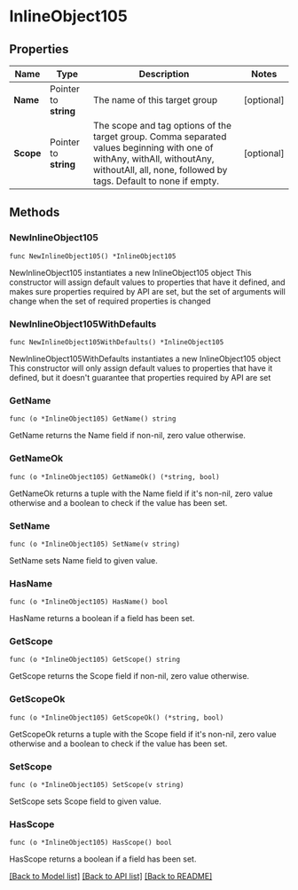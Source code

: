 # InlineObject105

## Properties

Name | Type | Description | Notes
------------ | ------------- | ------------- | -------------
**Name** | Pointer to **string** | The name of this target group | [optional] 
**Scope** | Pointer to **string** | The scope and tag options of the target group. Comma separated values beginning with one of withAny, withAll, withoutAny, withoutAll, all, none, followed by tags. Default to none if empty. | [optional] 

## Methods

### NewInlineObject105

`func NewInlineObject105() *InlineObject105`

NewInlineObject105 instantiates a new InlineObject105 object
This constructor will assign default values to properties that have it defined,
and makes sure properties required by API are set, but the set of arguments
will change when the set of required properties is changed

### NewInlineObject105WithDefaults

`func NewInlineObject105WithDefaults() *InlineObject105`

NewInlineObject105WithDefaults instantiates a new InlineObject105 object
This constructor will only assign default values to properties that have it defined,
but it doesn't guarantee that properties required by API are set

### GetName

`func (o *InlineObject105) GetName() string`

GetName returns the Name field if non-nil, zero value otherwise.

### GetNameOk

`func (o *InlineObject105) GetNameOk() (*string, bool)`

GetNameOk returns a tuple with the Name field if it's non-nil, zero value otherwise
and a boolean to check if the value has been set.

### SetName

`func (o *InlineObject105) SetName(v string)`

SetName sets Name field to given value.

### HasName

`func (o *InlineObject105) HasName() bool`

HasName returns a boolean if a field has been set.

### GetScope

`func (o *InlineObject105) GetScope() string`

GetScope returns the Scope field if non-nil, zero value otherwise.

### GetScopeOk

`func (o *InlineObject105) GetScopeOk() (*string, bool)`

GetScopeOk returns a tuple with the Scope field if it's non-nil, zero value otherwise
and a boolean to check if the value has been set.

### SetScope

`func (o *InlineObject105) SetScope(v string)`

SetScope sets Scope field to given value.

### HasScope

`func (o *InlineObject105) HasScope() bool`

HasScope returns a boolean if a field has been set.


[[Back to Model list]](../README.md#documentation-for-models) [[Back to API list]](../README.md#documentation-for-api-endpoints) [[Back to README]](../README.md)


